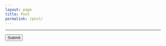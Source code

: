 ```yaml
---
layout: page
title: Post
permalink: /post/
---
```


---

<div id="editor"></div>
<input type="submit" onclick="onSubmit(event)">

<link rel="stylesheet" href="{{ site.baseurl | prepend: site.url }}/assets/toastui/toastui-editor.min.css">
<script src="{{ site.baseurl | prepend: site.url }}//assets/toastui/toastui-editor-all.min.js"></script>

<script>
    
    const editorDiv = document.querySelector("#editor");

    const Editor = toastui.Editor;

    const editor = new Editor({
        el: editorDiv,
        height:"600px",
        initialEditType: "markdown",
        previewStyle: "vertical"
    });
    
    const onSubmit = (event) => {
        event.preventDefault();
        console.log(editor.getMarkdown());
        console.log("{{ site.token }}");

        fetch("https://api.github.com/repos/tkddbs2468/blog/git/commits", {
            method: "POST",
            headers: {
                "Accept" : "application/vnd.github.v3+json",
                //"Access-Control-Allow-Origin" : "*",
                //"Access-Control-Allow-Headers" : "X-Requested-With",
                "Authorization" : "token {{ site.token }}"
            },
            body: {
                message: "test",
                tree: "tree"
            }
        })
        .then(response => response.json())
        .then(data => {
            console.log(data);
        })
        .catch(error => console.log(error));
        // fetch("https://api.github.com/users/tkddbs2468", {
        //     method: "GET",
        //     headers: {
        //         "Accept" : "application/vnd.github.v3+json",
        //         //"Access-Control-Allow-Origin" : "*",
        //         //"Access-Control-Allow-Headers" : "X-Requested-With",
        //         "Authorization" : "token {{ site.token }}"
        //     }
        // })
        // .then(response => response.json())
        // .then(data => {
        //     console.log(data);
        // })
        // .catch(error => console.log(error));
    }

</script>


<!--
This is the base Jekyll theme. You can find out more info about customizing your Jekyll theme, as well as basic Jekyll usage documentation at [jekyllrb.com](https://jekyllrb.com/)

You can find the source code for Minima at GitHub:
[jekyll][jekyll-organization] /
[minima](https://github.com/jekyll/minima)

You can find the source code for Jekyll at GitHub:
[jekyll][jekyll-organization] /
[jekyll](https://github.com/jekyll/jekyll)


[jekyll-organization]: https://github.com/jekyll
-->